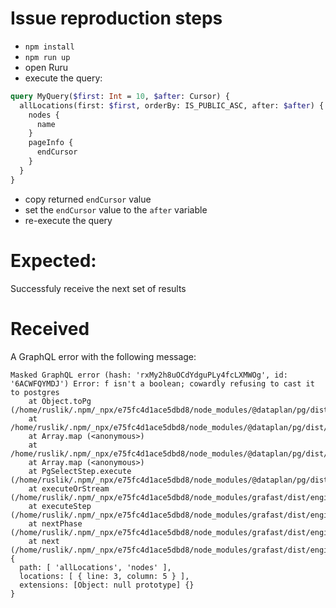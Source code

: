 # Issue reproduction steps

- `npm install`
- `npm run up`
- open Ruru
- execute the query:

```graphql
query MyQuery($first: Int = 10, $after: Cursor) {
  allLocations(first: $first, orderBy: IS_PUBLIC_ASC, after: $after) {
    nodes {
      name
    }
    pageInfo {
      endCursor
    }
  }
}
```

- copy returned `endCursor` value
- set the `endCursor` value to the `after` variable
- re-execute the query

# Expected:

Successfuly receive the next set of results

# Received

A GraphQL error with the following message:

```
Masked GraphQL error (hash: 'rxMy2h8uOCdYdguPLy4fcLXMWOg', id: '6ACWFQYMDJ') Error: f isn't a boolean; cowardly refusing to cast it to postgres
    at Object.toPg (/home/ruslik/.npm/_npx/e75fc4d1ace5dbd8/node_modules/@dataplan/pg/dist/codecs.js:536:23)
    at /home/ruslik/.npm/_npx/e75fc4d1ace5dbd8/node_modules/@dataplan/pg/dist/steps/pgSelect.js:650:59
    at Array.map (<anonymous>)
    at /home/ruslik/.npm/_npx/e75fc4d1ace5dbd8/node_modules/@dataplan/pg/dist/steps/pgSelect.js:648:40
    at Array.map (<anonymous>)
    at PgSelectStep.execute (/home/ruslik/.npm/_npx/e75fc4d1ace5dbd8/node_modules/@dataplan/pg/dist/steps/pgSelect.js:643:93)
    at executeOrStream (/home/ruslik/.npm/_npx/e75fc4d1ace5dbd8/node_modules/grafast/dist/engine/executeBucket.js:446:25)
    at executeStep (/home/ruslik/.npm/_npx/e75fc4d1ace5dbd8/node_modules/grafast/dist/engine/executeBucket.js:569:19)
    at nextPhase (/home/ruslik/.npm/_npx/e75fc4d1ace5dbd8/node_modules/grafast/dist/engine/executeBucket.js:109:31)
    at next (/home/ruslik/.npm/_npx/e75fc4d1ace5dbd8/node_modules/grafast/dist/engine/executeBucket.js:154:20) {
  path: [ 'allLocations', 'nodes' ],
  locations: [ { line: 3, column: 5 } ],
  extensions: [Object: null prototype] {}
}

```
